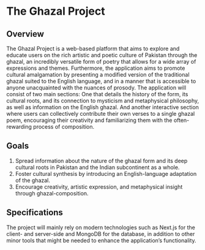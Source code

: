 # The Ghazal Project

## Overview

The Ghazal Project is a web-based platform that aims to explore and educate users on the rich artistic and poetic culture of Pakistan through the ghazal, an incredibly versatile form of poetry that allows for a wide array of expressions and themes. Furthermore, the application aims to promote cultural amalgamation by presenting a modified version of the traditional ghazal suited to the English language, and in a manner that is accessible to anyone unacquainted with the nuances of prosody. The application will consist of two main sections: One that details the history of the form, its cultural roots, and its connection to mysticism and metaphysical philosophy, as well as information on the English ghazal. And another interactive section where users can collectively contribute their own verses to a single ghazal poem, encouraging their creativity and familiarizing them with the often-rewarding process of composition.

## Goals

1. Spread information about the nature of the ghazal form and its deep cultural roots in Pakistan and the Indian subcontinent as a whole.
2. Foster cultural synthesis by introducing an English-language adaptation of the ghazal.
3. Encourage creativity, artistic expression, and metaphysical insight through ghazal-composition.

## Specifications

The project will mainly rely on modern technologies such as Next.js for the client- and server-side and MongoDB for the database, in addition to other minor tools that might be needed to enhance the application’s functionality.
